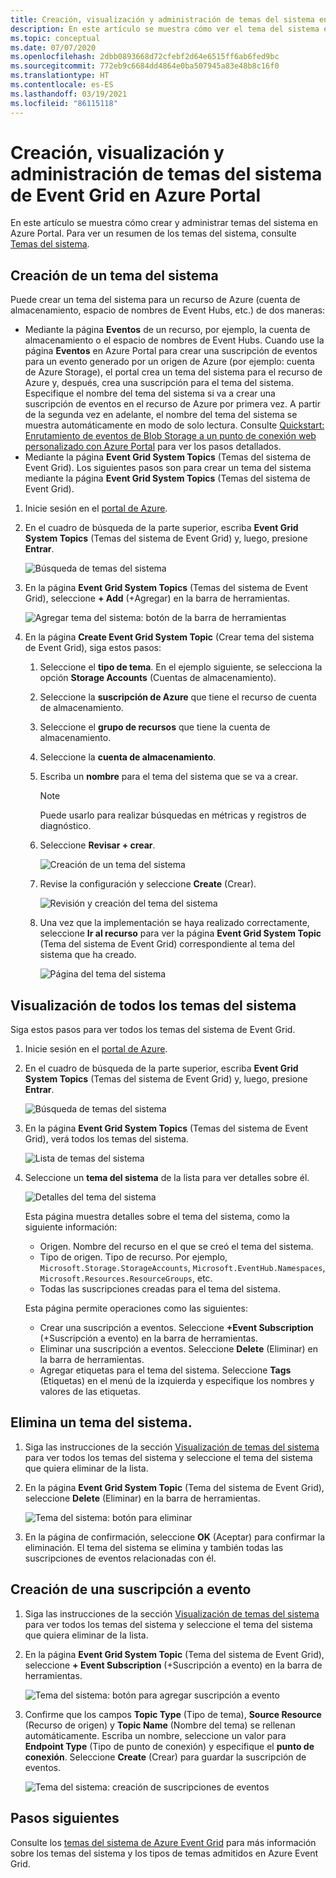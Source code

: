 ```yaml
---
title: Creación, visualización y administración de temas del sistema en Azure Event Grid (Portal)
description: En este artículo se muestra cómo ver el tema del sistema existente y crear temas del sistema de Azure Event Grid mediante Azure Portal.
ms.topic: conceptual
ms.date: 07/07/2020
ms.openlocfilehash: 2dbb0893668d72cfebf2d64e6515ff6ab6fed9bc
ms.sourcegitcommit: 772eb9c6684dd4864e0ba507945a83e48b8c16f0
ms.translationtype: HT
ms.contentlocale: es-ES
ms.lasthandoff: 03/19/2021
ms.locfileid: "86115118"
---
```

# <a name="create-view-and-manage-event-grid-system-topics-in-the-azure-portal"></a>Creación, visualización y administración de temas del sistema de Event Grid en Azure Portal
En este artículo se muestra cómo crear y administrar temas del sistema en Azure Portal. Para ver un resumen de los temas del sistema, consulte [Temas del sistema](system-topics.md).

## <a name="create-a-system-topic"></a>Creación de un tema del sistema
Puede crear un tema del sistema para un recurso de Azure (cuenta de almacenamiento, espacio de nombres de Event Hubs, etc.) de dos maneras:

- Mediante la página **Eventos** de un recurso, por ejemplo, la cuenta de almacenamiento o el espacio de nombres de Event Hubs. Cuando use la página **Eventos** en Azure Portal para crear una suscripción de eventos para un evento generado por un origen de Azure (por ejemplo: cuenta de Azure Storage), el portal crea un tema del sistema para el recurso de Azure y, después, crea una suscripción para el tema del sistema. Especifique el nombre del tema del sistema si va a crear una suscripción de eventos en el recurso de Azure por primera vez. A partir de la segunda vez en adelante, el nombre del tema del sistema se muestra automáticamente en modo de solo lectura. Consulte [Quickstart: Enrutamiento de eventos de Blob Storage a un punto de conexión web personalizado con Azure Portal](blob-event-quickstart-portal.md#subscribe-to-the-blob-storage) para ver los pasos detallados.
- Mediante la página **Event Grid System Topics** (Temas del sistema de Event Grid). Los siguientes pasos son para crear un tema del sistema mediante la página **Event Grid System Topics** (Temas del sistema de Event Grid). 

1. Inicie sesión en el [portal de Azure](https://portal.azure.com).
2. En el cuadro de búsqueda de la parte superior, escriba **Event Grid System Topics** (Temas del sistema de Event Grid) y, luego, presione **Entrar**. 

    ![Búsqueda de temas del sistema](./media/create-view-manage-system-topics/search-system-topics.png)
3. En la página **Event Grid System Topics** (Temas del sistema de Event Grid), seleccione **+ Add** (+Agregar) en la barra de herramientas.

    ![Agregar tema del sistema: botón de la barra de herramientas](./media/create-view-manage-system-topics/add-system-topic-menu.png)
4. En la página **Create Event Grid System Topic** (Crear tema del sistema de Event Grid), siga estos pasos:
    1. Seleccione el **tipo de tema**. En el ejemplo siguiente, se selecciona la opción **Storage Accounts** (Cuentas de almacenamiento). 
    2. Seleccione la **suscripción de Azure** que tiene el recurso de cuenta de almacenamiento. 
    3. Seleccione el **grupo de recursos** que tiene la cuenta de almacenamiento. 
    4. Seleccione la **cuenta de almacenamiento**. 
    5. Escriba un **nombre** para el tema del sistema que se va a crear. 
    
        > [!NOTE]
        > Puede usarlo para realizar búsquedas en métricas y registros de diagnóstico.
    6. Seleccione **Revisar + crear**.

        ![Creación de un tema del sistema](./media/create-view-manage-system-topics/create-event-grid-system-topic-page.png)
    5. Revise la configuración y seleccione **Create** (Crear). 
        
        ![Revisión y creación del tema del sistema](./media/create-view-manage-system-topics/system-topic-review-create.png)
    6. Una vez que la implementación se haya realizado correctamente, seleccione **Ir al recurso** para ver la página **Event Grid System Topic** (Tema del sistema de Event Grid) correspondiente al tema del sistema que ha creado. 

        ![Página del tema del sistema](./media/create-view-manage-system-topics/system-topic-page.png)


## <a name="view-all-system-topics"></a>Visualización de todos los temas del sistema
Siga estos pasos para ver todos los temas del sistema de Event Grid. 

1. Inicie sesión en el [portal de Azure](https://portal.azure.com).
2. En el cuadro de búsqueda de la parte superior, escriba **Event Grid System Topics** (Temas del sistema de Event Grid) y, luego, presione **Entrar**. 

    ![Búsqueda de temas del sistema](./media/create-view-manage-system-topics/search-system-topics.png)
3. En la página **Event Grid System Topics** (Temas del sistema de Event Grid), verá todos los temas del sistema. 

    ![Lista de temas del sistema](./media/create-view-manage-system-topics/list-system-topics.png)
4. Seleccione un **tema del sistema** de la lista para ver detalles sobre él. 

    ![Detalles del tema del sistema](./media/create-view-manage-system-topics/system-topic-details.png)

    Esta página muestra detalles sobre el tema del sistema, como la siguiente información: 
    - Origen. Nombre del recurso en el que se creó el tema del sistema.
    - Tipo de origen. Tipo de recurso. Por ejemplo, `Microsoft.Storage.StorageAccounts`, `Microsoft.EventHub.Namespaces`, `Microsoft.Resources.ResourceGroups`, etc.
    - Todas las suscripciones creadas para el tema del sistema.

    Esta página permite operaciones como las siguientes:
    - Crear una suscripción a eventos. Seleccione **+Event Subscription** (+Suscripción a evento) en la barra de herramientas. 
    - Eliminar una suscripción a eventos. Seleccione **Delete** (Eliminar) en la barra de herramientas. 
    - Agregar etiquetas para el tema del sistema. Seleccione **Tags** (Etiquetas) en el menú de la izquierda y especifique los nombres y valores de las etiquetas. 


## <a name="delete-a-system-topic"></a>Elimina un tema del sistema.
1. Siga las instrucciones de la sección [Visualización de temas del sistema](#view-all-system-topics) para ver todos los temas del sistema y seleccione el tema del sistema que quiera eliminar de la lista. 
2. En la página **Event Grid System Topic** (Tema del sistema de Event Grid), seleccione **Delete** (Eliminar) en la barra de herramientas. 

    ![Tema del sistema: botón para eliminar](./media/create-view-manage-system-topics/system-topic-delete-button.png)
3. En la página de confirmación, seleccione **OK** (Aceptar) para confirmar la eliminación. El tema del sistema se elimina y también todas las suscripciones de eventos relacionadas con él.  

## <a name="create-an-event-subscription"></a>Creación de una suscripción a evento
1. Siga las instrucciones de la sección [Visualización de temas del sistema](#view-all-system-topics) para ver todos los temas del sistema y seleccione el tema del sistema que quiera eliminar de la lista. 
2. En la página **Event Grid System Topic** (Tema del sistema de Event Grid), seleccione **+ Event Subscription** (+Suscripción a evento) en la barra de herramientas. 

    ![Tema del sistema: botón para agregar suscripción a evento](./media/create-view-manage-system-topics/add-event-subscription-button.png)
3. Confirme que los campos **Topic Type** (Tipo de tema), **Source Resource** (Recurso de origen) y **Topic Name** (Nombre del tema) se rellenan automáticamente. Escriba un nombre, seleccione un valor para **Endpoint Type** (Tipo de punto de conexión) y especifique el **punto de conexión**. Seleccione **Create** (Crear) para guardar la suscripción de eventos. 

    ![Tema del sistema: creación de suscripciones de eventos](./media/create-view-manage-system-topics/create-event-subscription.png)

## <a name="next-steps"></a>Pasos siguientes
Consulte los [temas del sistema de Azure Event Grid](system-topics.md) para más información sobre los temas del sistema y los tipos de temas admitidos en Azure Event Grid. 
